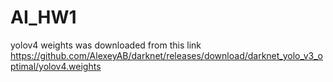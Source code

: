 # AI_HW1


yolov4 weights was downloaded from this link 
https://github.com/AlexeyAB/darknet/releases/download/darknet_yolo_v3_optimal/yolov4.weights
